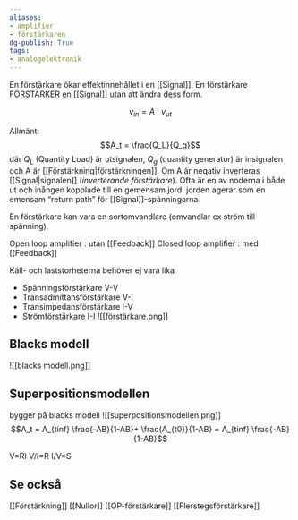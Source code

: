 ```yaml
---
aliases: 
- amplifier
- förstärkaren
dg-publish: True
tags: 
- analogelektronik
---
```

En förstärkare ökar effektinnehållet i en [[Signal]].  En förstärkare FÖRSTÄRKER en [[Signal]] utan att ändra dess form.

$$ v_{in} = A \cdot v_{ut}$$

Allmänt: 
$$A_t = \frac{Q_L}{Q_g}$$
där $Q_L$ (Quantity Load) är utsignalen, $Q_g$ (quantity generator) är insignalen och A är [[Förstärkning|förstärkningen]]. Om A är negativ inverteras [[Signal|signalen]] (*inverterande förstärkare*). Ofta är en av noderna i både ut och inången kopplade till en gemensam jord. jorden agerar som en emensam “return path” för [[Signal]]-spänningarna.

En förstärkare kan vara en sortomvandlare (omvandlar ex ström till spänning).

Open loop amplifier : utan [[Feedback]]
Closed loop amplifier : med [[Feedback]]

Käll- och laststorheterna behöver ej vara lika
- Spänningsförstärkare V-V
- Transadmittansförstärkare V-I
- Transimpedansförstärkare I-V
- Strömförstärkare I-I
![[förstärkare.png]]

## Blacks modell
![[blacks modell.png]]

## Superpositionsmodellen
bygger på blacks modell
![[superpositionsmodellen.png]]
$$A_t = A_{tinf} \frac{-AB}{1-AB}+ \frac{A_{t0}}{1-AB} = A_{tinf} \frac{-AB}{1-AB}$$

V=RI
V/I=R
I/V=S

## Se också
[[Förstärkning]]
[[Nullor]]
[[OP-förstärkare]]
[[Flerstegsförstärkare]]